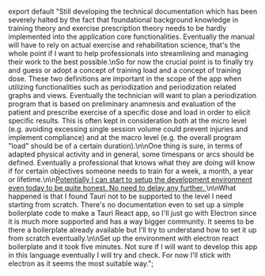 export default "Still developing the technical documentation which has been severely halted by the fact that foundational background knowledge in training theory and exercise prescription theory needs to be hardly implemented into the application core functionalities. Eventually the manual will have to rely on actual exercise and rehabilitation science, that's the whole point if I want to help professionals into streamlining and managing their work to the best possible.\nSo for now the crucial point is to finally try and guess or adopt a concept of training load and a concept of training dose. These two definitions are important in the scope of the app when utilizing functionalities such as periodization and periodization related graphs and views. Eventually the technician will want to plan a periodization program that is based on preliminary anamnesis and evaluation of the patient and prescribe exercise of a specific dose and load in order to elicit specific results. This is often kept in consideration both at the micro level (e.g. avoiding excessing single session volume could prevent injuries and implement compliance) and at the macro level (e.g. the overall program \"load\" should be of a certain duration).\n\nOne thing is sure, in terms of adapted physical activity and in general, some timespans or arcs should be defined. Eventually a professional that knows what they are doing will know if for certain objectives someone needs to train for a week, a month, a year or lifetime.\n\n<u>Potentially I can start to setup the development environment even today to be quite honest. No need to delay any further. </u> \n\nWhat happened is that I found Tauri not to be supported to the level I need starting from scratch. There's no documentation even to set up a simple boilerplate code to make a Tauri React app, so I'll just go with Electron since it is much more supported and has a way bigger community. It seems to be there a boilerplate already available but I'll try to understand how to set it up from scratch eventually.\n\nSet up the environment with electron react boilerplate and it took five minutes. Not sure if I will want to develop this app in this language eventually I will try and check. For now I'll stick with electron as it seems the most suitable way.";